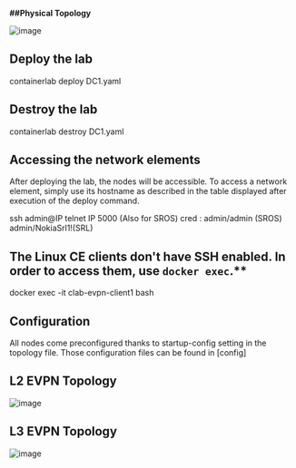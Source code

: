 **##Physical Topology**

![image](https://github.com/Kunal1794/srl/assets/54974430/70226a36-ed39-4c8d-afce-d2e1f3d33082)

## Deploy the lab
containerlab deploy DC1.yaml

## Destroy the lab
containerlab destroy DC1.yaml

## Accessing the network elements
After deploying the lab, the nodes will be accessible. To access a network element, simply use its hostname as described in the table displayed after execution of the deploy command.

ssh admin@IP
telnet IP 5000 (Also for SROS)
cred : admin/admin (SROS) admin/NokiaSrl1!(SRL)

## The Linux CE clients don't have SSH enabled. In order to access them, use `docker exec`.**

docker exec -it clab-evpn-client1 bash

## Configuration
All nodes come preconfigured thanks to startup-config setting in the topology file. Those configuration files can be found in [config]

## L2 EVPN Topology

![image](https://github.com/Kunal1794/srl/assets/54974430/f1e8d44f-97f8-466d-ae2b-f5d8df98bac8)

## L3 EVPN Topology

![image](https://github.com/Kunal1794/srl/assets/54974430/084cf2f0-470c-40dc-a1ae-9547ae1cd76e)


